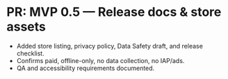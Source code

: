 # PR: MVP 0.5 — Release docs & store assets
- Added store listing, privacy policy, Data Safety draft, and release checklist.
- Confirms paid, offline-only, no data collection, no IAP/ads.
- QA and accessibility requirements documented.
